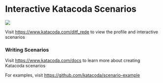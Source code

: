 # Interactive Katacoda Scenarios

[![](http://shields.katacoda.com/katacoda/ditf_rede/count.svg)](https://www.katacoda.com/ditf_rede "Get your profile on Katacoda.com")

Visit https://www.katacoda.com/ditf_rede to view the profile and interactive scenarios

### Writing Scenarios
Visit https://www.katacoda.com/docs to learn more about creating Katacoda scenarios

For examples, visit https://github.com/katacoda/scenario-example
